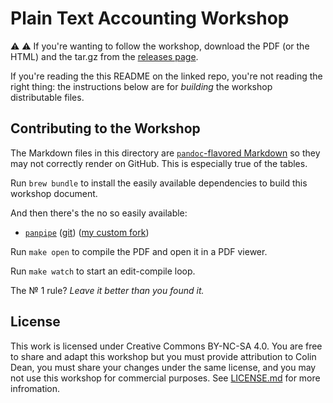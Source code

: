 # Plain Text Accounting Workshop

:warning: :warning:
If you're wanting to follow the workshop,
download the PDF (or the HTML) and the tar.gz from the
[releases page](https://github.com/colindean/plaintextaccounting_workshop/releases/latest).

If you're reading the this README on the linked repo, you're not reading the right thing:
the instructions below are for _building_ the workshop distributable files.

## Contributing to the Workshop

The Markdown files in this directory are [`pandoc`-flavored
Markdown](https://pandoc.org) so they may not correctly render on GitHub. This
is especially true of the tables.

Run `brew bundle` to install the easily available dependencies to build this
workshop document.

And then there's the no so easily available:

* [`panpipe`](https://hackage.haskell.org/package/panpipe "warning: takes forever to compile all dependencies and install") ([git](http://chriswarbo.net/git/panpipe/git/index.html)) ([my custom fork](https://github.com/colindean/panpipe))

Run `make open` to compile the PDF and open it in a PDF viewer.

Run `make watch` to start an edit-compile loop.

The № 1 rule? _Leave it better than you found it._

## License

This work is licensed under Creative Commons BY-NC-SA 4.0.
You are free to share and adapt this workshop but you must provide attribution
to Colin Dean, you must share your changes under the same license, and you may
not use this workshop for commercial purposes.
See [LICENSE.md](LICENSE.md) for more infromation.
